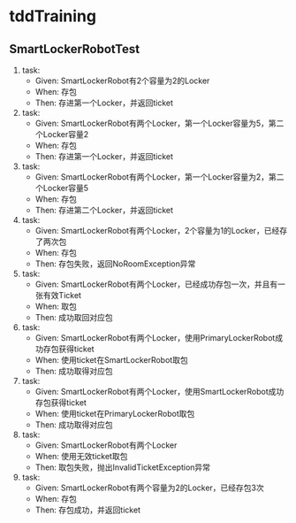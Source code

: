  # tddTraining
 
 ## SmartLockerRobotTest
 
 1. task: 
     - Given: SmartLockerRobot有2个容量为2的Locker
     - When: 存包
     - Then: 存进第一个Locker，并返回ticket
 1. task: 
     - Given: SmartLockerRobot有两个Locker，第一个Locker容量为5，第二个Locker容量2
     - When: 存包
     - Then: 存进第一个Locker，并返回ticket
 1. task: 
     - Given: SmartLockerRobot有两个Locker，第一个Locker容量为2，第二个Locker容量5
     - When: 存包
     - Then: 存进第二个Locker，并返回ticket
 1. task: 
     - Given: SmartLockerRobot有两个Locker，2个容量为1的Locker，已经存了两次包
     - When: 存包
     - Then: 存包失败，返回NoRoomException异常
 1. task: 
     - Given: SmartLockerRobot有两个Locker，已经成功存包一次，并且有一张有效Ticket
     - When: 取包
     - Then: 成功取回对应包
 1. task: 
     - Given: SmartLockerRobot有两个Locker，使用PrimaryLockerRobot成功存包获得ticket
     - When: 使用ticket在SmartLockerRobot取包
     - Then: 成功取得对应包
 1. task: 
     - Given: SmartLockerRobot有两个Locker，使用SmartLockerRobot成功存包获得ticket
     - When: 使用ticket在PrimaryLockerRobot取包
     - Then: 成功取得对应包
 1. task: 
     - Given: SmartLockerRobot有两个Locker
     - When: 使用无效ticket取包
     - Then: 取包失败，抛出InvalidTicketException异常
 1. task: 
     - Given: SmartLockerRobot有两个容量为2的Locker，已经存包3次
     - When: 存包
     - Then: 存包成功，并返回ticket
